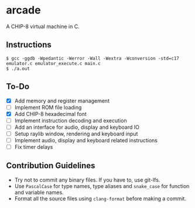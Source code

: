 # arcade
A CHIP-8 virtual machine in C.

## Instructions
```shell
$ gcc -ggdb -Wpedantic -Werror -Wall -Wextra -Wconversion -std=c17 emulator.c emulator_execute.c main.c
$ ./a.out
```

## To-Do
- [x] Add memory and register management
- [ ] Implement ROM file loading
- [x] Add CHIP-8 hexadecimal font
- [ ] Implement instruction decoding and execution
- [ ] Add an interface for audio, display and keyboard IO
- [ ] Setup raylib window, rendering and keyboard input
- [ ] Implement audio, display and keyboard related instructions
- [ ] Fix timer delays

## Contribution Guidelines
- Try not to commit any binary files. If you have to, use git-lfs.
- Use `PascalCase` for type names, type aliases and `snake_case` for function and variable names.
- Format all the source files using `clang-format` before making a commit. 
